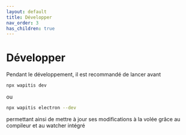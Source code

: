 ```yaml
---
layout: default
title: Développer
nav_order: 3
has_children: true
---
```


# Développer

Pendant le développement, il est recommandé de lancer avant

```bash
npx wapitis dev
```

ou

```bash
npx wapitis electron --dev
```
permettant ainsi de mettre à jour ses modifications à la volée grâce au compileur et au watcher intégré